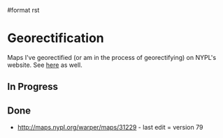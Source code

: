 \#format rst

Georectification
================

Maps I've georectified (or am in the process of georectifying) on NYPL's website. See [here](http://maps.nypl.org/warper/users/28896/maps) as well.

In Progress
-----------

Done
----

-   <http://maps.nypl.org/warper/maps/31229> - last edit = version 79

